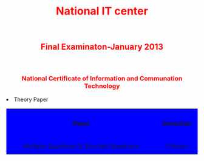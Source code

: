 <html>
<main>
<body>
<body style=background-color:"khaki;">
  <center><h1 style="color:red">National IT center</h1><br></center>
  <center><h2><p style="color:red">Final Examinaton-January 2013</p></h2><br></center>
   <center><h3><p style="color:red">National Certificate of Information and Communation Technology</p></h3></center>
    <ul:"center">
    <li>Theory Paper</li>
    </ul:"center">
  <table boarder="10" cellspacing="5" align="center" bgcolor="blue">
    <tr>
      <td align="center" height="60" width="500">
        <br> <b> Paper </b> </br>
      </td>
     <td align="center" height="60" width="100">
       <br> <b> Duraction </b> </br>
     </td>
  <tr>
    <td align="center" height="60" width="500">
      <br> Multiple Questions & Structed Questions </br>
     </td>
  <td align="center" height="60" width="100">
    <br> 3 Hours </br>
   </tr>
  </table>
  
  
</body>
</main>
</html>
